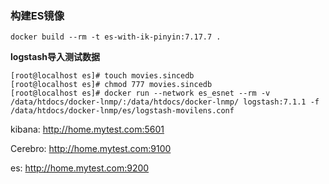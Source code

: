 ### 构建ES镜像

```shell
docker build --rm -t es-with-ik-pinyin:7.17.7 . 
```

**logstash导入测试数据**

```
[root@localhost es]# touch movies.sincedb
[root@localhost es]# chmod 777 movies.sincedb
[root@localhost es]# docker run --network es_esnet --rm -v /data/htdocs/docker-lnmp/:/data/htdocs/docker-lnmp/ logstash:7.1.1 -f /data/htdocs/docker-lnmp/es/logstash-movilens.conf
```


kibana: http://home.mytest.com:5601

Cerebro: http://home.mytest.com:9100

es: http://home.mytest.com:9200
